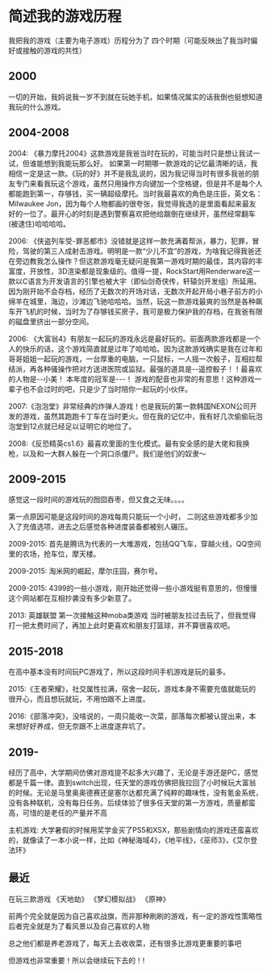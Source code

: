 # 简述我的游戏历程
我把我的游戏（主要为电子游戏）历程分为了 四个时期（可能反映出了我当时偏好或接触的游戏的共性）

## 2000
一切的开始，我妈说我一岁不到就在玩她手机，如果情况属实的话我倒也挺想知道我玩的什么游戏。

## 2004-2008

2004: 《暴力摩托2004》这款游戏是我爸当时在玩的，可能当时只是想让我试一试，但谁能想到我能玩那么好。
如果第一时期哪一款游戏的记忆最清晰的话，我相信一定是这一款。《玩的好》并不是我乱说的，因为我记得当时有很多我爸的朋友专门来看我玩这个游戏，虽然只用操作方向键加一个空格键，但是并不是每个人都能跑到第一，存够钱，买一辆超级摩托。当时我最喜欢的角色是庄臣，英文名：Milwaukee Jon，因为每个人物都画的很夸张，我觉得我选的是里面看起来最友好的一位了。最开心的时刻是遇到警察喜欢把他给踹倒在继续开，虽然经常翻车(被逮住)哈哈哈哈。


2006: 《侠盗列车受-罪恶都市》没错就是这样一款充满着帮派，暴力，犯罪，冒险，驾驶的第三人成射击游戏。明明是一款“少儿不宜”的游戏，为啥我记得我爸还在旁边教我怎么操作？但这款游戏毫无疑问是我第一游戏时期的最佳，其内容的丰富度，开放性，3D渲染都是现象级的。值得一提，RockStart用Renderware这一款以C语言为开发语言的引擎也被大宇（即仙剑奇侠传，轩辕剑开发组）所延用。因为刚开始不会存档，经历了无数次的开场对话，无数次开起开局小巷子前方的小绵羊在城里，海边，沙滩边飞驰哈哈哈。当然，玩这一款游戏最爽的当然是各种飙车开飞机的时候，当时为了存够钱买房子，我可是极力保护我的存档，在我爸有限的磁盘里挤出一部分空间。

2006: 《大富翁4》有朋友一起玩的游戏永远是最好玩的。前面两款游戏都是一个人的快乐的话，这个游戏简直就是过年了哈哈哈。因为这款游戏确实是我在过年和哥哥姐姐一起玩的游戏，一台厚重的电脑，一只鼠标，一人摇一次骰子，互相拉帮结派，再各种骚操作把对方送进医院或监狱。最强的道具是--遥控骰子！！最喜欢的人物是--小美！ 本年度的冠军是---！ 游戏的配音也非常的有意思！这种游戏一辈子也不会过时的吧，只是少了当时陪你一起玩的小伙伴。

2007:《泡泡堂》非常经典的炸弹人游戏！也是我玩的第一款韩国NEXON公司开发的游戏，虽然其跑跑卡丁车在当时更火。但在我的记忆中，我有好几次偷偷玩泡泡堂到12点就已经足以证明它的地位了。

2008:《反恐精英cs1.6》最喜欢里面的生化模式。最有安全感的是大佬和我换枪，以及和一大群人躲在一个洞口杀僵尸。我们是他们的奴隶～

## 2009-2015

感觉这一段时间的游戏玩的囫囵吞枣，但又食之无味。。。。

第一点原因可能是这段时间的游戏每周只能玩一个小时，
二则这些游戏都多少加入了充值选项，进去之后感觉各种进度装备都被别人碾压。

2009-2015: 首先是腾讯为代表的一大堆游戏，包括QQ飞车，穿越火线，QQ空间里的农场，抢车位，摩天楼。

2009-2015: 淘米网的崛起，摩尔庄园，赛尔号。

2009-2015: 4399的一些小游戏，刚开始还觉得一些小游戏挺有意思的，但慢慢这个网站都在互相抄袭没有多少新意了。

2013: 英雄联盟 第一次接触这种moba类游戏 当时被朋友拉过去玩了，但我觉得打一把太费时间了，再加上此时更喜欢和朋友打篮球，并不算很喜欢吧。

## 2015-2018
在高中基本没有时间玩PC游戏了，所以这段时间手机游戏是玩的最多。

2015:《王者荣耀》，社交属性拉满，宿舍一起玩，游戏本身不需要充值就能玩的很开心，而且想玩就玩，不用怕跟不上进度。

2016:《部落冲突》，没啥说的，一周只能收一次菜，部落每次都被认提出来，本来想好好养成，但无奈跟不上进度遂弃坑了。

## 2019-

经历了高中，大学期间仿佛对游戏提不起多大兴趣了，无论是手游还是PC，感觉都是千篇一律。直到switch出现，任天堂的游戏仿佛把我拉回了小时候玩大富翁的时候。无论是马里奥奥德赛还是塞尔达都充满了纯粹的趣味性，没有氪金系统，没有各种联机，没有每日任务。后续体验了很多任天堂的第一方游戏，质量都蛮高，可惜的是老任的产量并不高

主机游戏: 大学暑假的时候用奖学金买了PS5和XSX，那些剧情向的游戏还蛮喜欢的，就像读了一本小说一样，比如《神秘海域4》，《地平线》，《巫师3》，《艾尔登法环》


## 最近
在玩三款游戏
《天地劫》 《梦幻模拟战》  《原神》

前两个完全就是因为自己喜欢战旗，而非那种刷刷的游戏，有一定的游戏性策略性
后者完全就是为了看风景以及自己喜欢的人物

总之他们都是养老游戏了，每天上去收收菜，还有很多比游戏更重要的事吧



但游戏也非常重要！所以会继续玩下去的！!